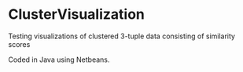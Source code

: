 # ClusterVisualization
Testing visualizations of clustered 3-tuple data consisting of similarity scores

Coded in Java using Netbeans.
